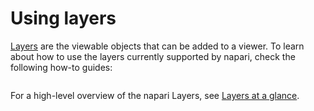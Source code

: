 # Using layers

[Layers](napari.layers) are the viewable objects that can be added to a viewer.
To learn about how to use the layers currently supported by napari, check the
following how-to guides:

```{tableofcontents}
```

For a high-level overview of the napari Layers, see
[Layers at a glance](../../guides/layers).